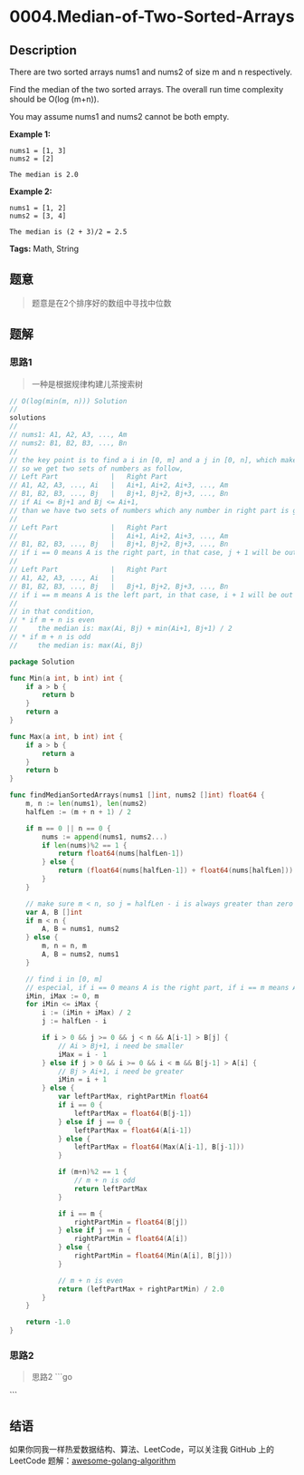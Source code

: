 # 0004.Median-of-Two-Sorted-Arrays

## Description

There are two sorted arrays nums1 and nums2 of size m and n respectively.

Find the median of the two sorted arrays. The overall run time complexity should be O\(log \(m+n\)\).

You may assume nums1 and nums2 cannot be both empty.

**Example 1:**

```text
nums1 = [1, 3]
nums2 = [2]

The median is 2.0
```

**Example 2:**

```text
nums1 = [1, 2]
nums2 = [3, 4]

The median is (2 + 3)/2 = 2.5
```

**Tags:** Math, String

## 题意

> 题意是在2个排序好的数组中寻找中位数

## 题解

### 思路1

> 一种是根据规律构建儿茶搜索树

```go
// O(log(min(m, n))) Solution
//
solutions
//
// nums1: A1, A2, A3, ..., Am
// nums2: B1, B2, B3, ..., Bn
//
// the key point is to find a i in [0, m] and a j in [0, n], which makes i + j = m + n + 1 / 2
// so we get two sets of numbers as follow,
// Left Part             |   Right Part
// A1, A2, A3, ..., Ai   |   Ai+1, Ai+2, Ai+3, ..., Am
// B1, B2, B3, ..., Bj   |   Bj+1, Bj+2, Bj+3, ..., Bn
// if Ai <= Bj+1 and Bj <= Ai+1,
// than we have two sets of numbers which any number in right part is greater than left part
//
// Left Part             |   Right Part
//                       |   Ai+1, Ai+2, Ai+3, ..., Am
// B1, B2, B3, ..., Bj   |   Bj+1, Bj+2, Bj+3, ..., Bn
// if i == 0 means A is the right part, in that case, j + 1 will be out of range
//
// Left Part             |   Right Part
// A1, A2, A3, ..., Ai   |
// B1, B2, B3, ..., Bj   |   Bj+1, Bj+2, Bj+3, ..., Bn
// if i == m means A is the left part, in that case, i + 1 will be out of range
//
// in that condition,
// * if m + n is even
//     the median is: max(Ai, Bj) + min(Ai+1, Bj+1) / 2
// * if m + n is odd
//     the median is: max(Ai, Bj)
```

```go
package Solution

func Min(a int, b int) int {
    if a > b {
        return b
    }
    return a
}

func Max(a int, b int) int {
    if a > b {
        return a
    }
    return b
}

func findMedianSortedArrays(nums1 []int, nums2 []int) float64 {
    m, n := len(nums1), len(nums2)
    halfLen := (m + n + 1) / 2

    if m == 0 || n == 0 {
        nums := append(nums1, nums2...)
        if len(nums)%2 == 1 {
            return float64(nums[halfLen-1])
        } else {
            return (float64(nums[halfLen-1]) + float64(nums[halfLen])) / 2.0
        }
    }

    // make sure m < n, so j = halfLen - i is always greater than zero
    var A, B []int
    if m < n {
        A, B = nums1, nums2
    } else {
        m, n = n, m
        A, B = nums2, nums1
    }

    // find i in [0, m]
    // especial, if i == 0 means A is the right part, if i == m means A is the left part
    iMin, iMax := 0, m
    for iMin <= iMax {
        i := (iMin + iMax) / 2
        j := halfLen - i

        if i > 0 && j >= 0 && j < n && A[i-1] > B[j] {
            // Ai > Bj+1, i need be smaller
            iMax = i - 1
        } else if j > 0 && i >= 0 && i < m && B[j-1] > A[i] {
            // Bj > Ai+1, i need be greater
            iMin = i + 1
        } else {
            var leftPartMax, rightPartMin float64
            if i == 0 {
                leftPartMax = float64(B[j-1])
            } else if j == 0 {
                leftPartMax = float64(A[i-1])
            } else {
                leftPartMax = float64(Max(A[i-1], B[j-1]))
            }

            if (m+n)%2 == 1 {
                // m + n is odd
                return leftPartMax
            }

            if i == m {
                rightPartMin = float64(B[j])
            } else if j == n {
                rightPartMin = float64(A[i])
            } else {
                rightPartMin = float64(Min(A[i], B[j]))
            }

            // m + n is even
            return (leftPartMax + rightPartMin) / 2.0
        }
    }

    return -1.0
}
```

### 思路2

> 思路2 \`\`\`go

\`\`\`

## 结语

如果你同我一样热爱数据结构、算法、LeetCode，可以关注我 GitHub 上的 LeetCode 题解：[awesome-golang-algorithm](https://github.com/Golang-Solutions/awesome-golang-algorithm)

